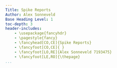 ```yaml
---
Title: Spike Reports
Author: Alex Sonneveld
Base Heading Level: 1
toc-depth: 3
header-includes:
    - \usepackage{fancyhdr}
    - \pagestyle{fancy}
    - \fancyhead[CO,CE]{Spike Reports}
    - \fancyfoot[CO,CE]{ }
    - \fancyfoot[LO,RE]{Alex Sonneveld 7193475}
    - \fancyfoot[LE,RO]{\thepage}
...
```



